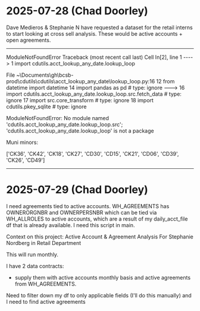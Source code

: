 # 2025-07-28 (Chad Doorley)

Dave Medieros & Stephanie N have requested a dataset for the retail interns to start looking at cross sell analysis.
These would be active accounts + open agreements. 

---------------------------------------------------------------------------
ModuleNotFoundError                       Traceback (most recent call last)
Cell In[2], line 1
----> 1 import cdutils.acct_lookup_any_date.lookup_loop

File ~\Documents\gh\bcsb-prod\cdutils\cdutils\acct_lookup_any_date\lookup_loop.py:16
     12 from datetime import datetime
     14 import pandas as pd # type: ignore
---> 16 import cdutils.acct_lookup_any_date.lookup_loop.src.fetch_data # type: ignore
     17 import src.core_transform # type: ignore
     18 import cdutils.pkey_sqlite # type: ignore

ModuleNotFoundError: No module named 'cdutils.acct_lookup_any_date.lookup_loop.src'; 'cdutils.acct_lookup_any_date.lookup_loop' is not a package


Muni minors:

['CK36',
 'CK42',
 'CK18',
 'CK27',
 'CD30',
 'CD15',
 'CK21',
 'CD06',
 'CD39',
 'CK26',
 'CD49']



 ---

 # 2025-07-29 (Chad Doorley)

I need agreements tied to active accounts.
WH_AGREEMENTS has OWNERORGNBR and OWNERPERSNBR which can be tied via WH_ALLROLES to active accounts, which are a result of my daily_acct_file df that is already available. I need this script in main.


Context on this project:
Active Account & Agreement Analysis
For Stephanie Nordberg in Retail Department

This will run monthly.

I have 2 data contracts:
- supply them with active accounts monthly basis and active agreements from WH_AGREEMENTS.

Need to filter down my df to only applicable fields (I'll do this manually) and I need to find active agreements